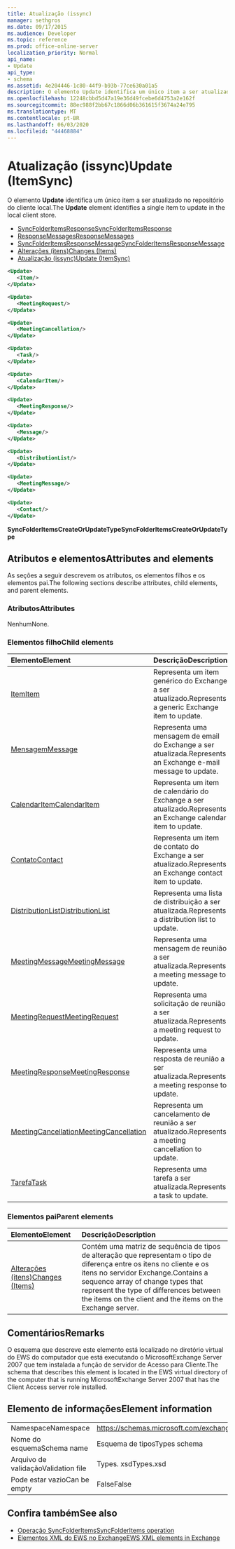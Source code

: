 ```yaml
---
title: Atualização (issync)
manager: sethgros
ms.date: 09/17/2015
ms.audience: Developer
ms.topic: reference
ms.prod: office-online-server
localization_priority: Normal
api_name:
- Update
api_type:
- schema
ms.assetid: 4e204446-1c80-44f9-b93b-77ce630a01a5
description: O elemento Update identifica um único item a ser atualizado no repositório do cliente local.
ms.openlocfilehash: 12248cbbd5d47a19e36d49fcebe6d4753a2e162f
ms.sourcegitcommit: 88ec988f2bb67c1866d06b361615f3674a24e795
ms.translationtype: MT
ms.contentlocale: pt-BR
ms.lasthandoff: 06/03/2020
ms.locfileid: "44468884"
---
```

# <a name="update-itemsync"></a><span data-ttu-id="b2f4c-103">Atualização (issync)</span><span class="sxs-lookup"><span data-stu-id="b2f4c-103">Update (ItemSync)</span></span>

<span data-ttu-id="b2f4c-104">O elemento **Update** identifica um único item a ser atualizado no repositório do cliente local.</span><span class="sxs-lookup"><span data-stu-id="b2f4c-104">The **Update** element identifies a single item to update in the local client store.</span></span> 
  
- [<span data-ttu-id="b2f4c-105">SyncFolderItemsResponse</span><span class="sxs-lookup"><span data-stu-id="b2f4c-105">SyncFolderItemsResponse</span></span>](syncfolderitemsresponse.md) 
- [<span data-ttu-id="b2f4c-106">ResponseMessages</span><span class="sxs-lookup"><span data-stu-id="b2f4c-106">ResponseMessages</span></span>](responsemessages.md)  
- [<span data-ttu-id="b2f4c-107">SyncFolderItemsResponseMessage</span><span class="sxs-lookup"><span data-stu-id="b2f4c-107">SyncFolderItemsResponseMessage</span></span>](syncfolderitemsresponsemessage.md)  
- [<span data-ttu-id="b2f4c-108">Alterações (itens)</span><span class="sxs-lookup"><span data-stu-id="b2f4c-108">Changes (Items)</span></span>](changes-items.md)  
- [<span data-ttu-id="b2f4c-109">Atualização (issync)</span><span class="sxs-lookup"><span data-stu-id="b2f4c-109">Update (ItemSync)</span></span>](update-itemsync.md)
  
```xml
<Update>
   <Item/>
</Update>
```

```xml
<Update>
   <MeetingRequest/>
</Update>
```

```xml
<Update>
   <MeetingCancellation/>
</Update>
```

```xml
<Update>
   <Task/>
</Update>
```

```xml
<Update>
   <CalendarItem/>
</Update>
```

```xml
<Update>
   <MeetingResponse/>
</Update>
```

```xml
<Update>
   <Message/>
</Update>
```

```xml
<Update>
   <DistributionList/>
</Update>
```

```xml
<Update>
   <MeetingMessage/>
</Update>
```

```xml
<Update>
   <Contact/> 
</Update>
```

<span data-ttu-id="b2f4c-110">**SyncFolderItemsCreateOrUpdateType**</span><span class="sxs-lookup"><span data-stu-id="b2f4c-110">**SyncFolderItemsCreateOrUpdateType**</span></span>

## <a name="attributes-and-elements"></a><span data-ttu-id="b2f4c-111">Atributos e elementos</span><span class="sxs-lookup"><span data-stu-id="b2f4c-111">Attributes and elements</span></span>

<span data-ttu-id="b2f4c-112">As seções a seguir descrevem os atributos, os elementos filhos e os elementos pai.</span><span class="sxs-lookup"><span data-stu-id="b2f4c-112">The following sections describe attributes, child elements, and parent elements.</span></span>
  
### <a name="attributes"></a><span data-ttu-id="b2f4c-113">Atributos</span><span class="sxs-lookup"><span data-stu-id="b2f4c-113">Attributes</span></span>

<span data-ttu-id="b2f4c-114">Nenhum</span><span class="sxs-lookup"><span data-stu-id="b2f4c-114">None.</span></span>
  
### <a name="child-elements"></a><span data-ttu-id="b2f4c-115">Elementos filho</span><span class="sxs-lookup"><span data-stu-id="b2f4c-115">Child elements</span></span>

|<span data-ttu-id="b2f4c-116">**Elemento**</span><span class="sxs-lookup"><span data-stu-id="b2f4c-116">**Element**</span></span>|<span data-ttu-id="b2f4c-117">**Descrição**</span><span class="sxs-lookup"><span data-stu-id="b2f4c-117">**Description**</span></span>|
|:-----|:-----|
|[<span data-ttu-id="b2f4c-118">Item</span><span class="sxs-lookup"><span data-stu-id="b2f4c-118">Item</span></span>](item.md) <br/> |<span data-ttu-id="b2f4c-119">Representa um item genérico do Exchange a ser atualizado.</span><span class="sxs-lookup"><span data-stu-id="b2f4c-119">Represents a generic Exchange item to update.</span></span>  <br/> |
|[<span data-ttu-id="b2f4c-120">Mensagem</span><span class="sxs-lookup"><span data-stu-id="b2f4c-120">Message</span></span>](message-ex15websvcsotherref.md) <br/> |<span data-ttu-id="b2f4c-121">Representa uma mensagem de email do Exchange a ser atualizada.</span><span class="sxs-lookup"><span data-stu-id="b2f4c-121">Represents an Exchange e-mail message to update.</span></span>  <br/> |
|[<span data-ttu-id="b2f4c-122">CalendarItem</span><span class="sxs-lookup"><span data-stu-id="b2f4c-122">CalendarItem</span></span>](calendaritem.md) <br/> |<span data-ttu-id="b2f4c-123">Representa um item de calendário do Exchange a ser atualizado.</span><span class="sxs-lookup"><span data-stu-id="b2f4c-123">Represents an Exchange calendar item to update.</span></span>  <br/> |
|[<span data-ttu-id="b2f4c-124">Contato</span><span class="sxs-lookup"><span data-stu-id="b2f4c-124">Contact</span></span>](contact.md) <br/> |<span data-ttu-id="b2f4c-125">Representa um item de contato do Exchange a ser atualizado.</span><span class="sxs-lookup"><span data-stu-id="b2f4c-125">Represents an Exchange contact item to update.</span></span>  <br/> |
|[<span data-ttu-id="b2f4c-126">DistributionList</span><span class="sxs-lookup"><span data-stu-id="b2f4c-126">DistributionList</span></span>](distributionlist.md) <br/> |<span data-ttu-id="b2f4c-127">Representa uma lista de distribuição a ser atualizada.</span><span class="sxs-lookup"><span data-stu-id="b2f4c-127">Represents a distribution list to update.</span></span>  <br/> |
|[<span data-ttu-id="b2f4c-128">MeetingMessage</span><span class="sxs-lookup"><span data-stu-id="b2f4c-128">MeetingMessage</span></span>](meetingmessage.md) <br/> |<span data-ttu-id="b2f4c-129">Representa uma mensagem de reunião a ser atualizada.</span><span class="sxs-lookup"><span data-stu-id="b2f4c-129">Represents a meeting message to update.</span></span>  <br/> |
|[<span data-ttu-id="b2f4c-130">MeetingRequest</span><span class="sxs-lookup"><span data-stu-id="b2f4c-130">MeetingRequest</span></span>](meetingrequest.md) <br/> |<span data-ttu-id="b2f4c-131">Representa uma solicitação de reunião a ser atualizada.</span><span class="sxs-lookup"><span data-stu-id="b2f4c-131">Represents a meeting request to update.</span></span>  <br/> |
|[<span data-ttu-id="b2f4c-132">MeetingResponse</span><span class="sxs-lookup"><span data-stu-id="b2f4c-132">MeetingResponse</span></span>](meetingresponse.md) <br/> |<span data-ttu-id="b2f4c-133">Representa uma resposta de reunião a ser atualizada.</span><span class="sxs-lookup"><span data-stu-id="b2f4c-133">Represents a meeting response to update.</span></span>  <br/> |
|[<span data-ttu-id="b2f4c-134">MeetingCancellation</span><span class="sxs-lookup"><span data-stu-id="b2f4c-134">MeetingCancellation</span></span>](meetingcancellation.md) <br/> |<span data-ttu-id="b2f4c-135">Representa um cancelamento de reunião a ser atualizado.</span><span class="sxs-lookup"><span data-stu-id="b2f4c-135">Represents a meeting cancellation to update.</span></span>  <br/> |
|[<span data-ttu-id="b2f4c-136">Tarefa</span><span class="sxs-lookup"><span data-stu-id="b2f4c-136">Task</span></span>](task.md) <br/> |<span data-ttu-id="b2f4c-137">Representa uma tarefa a ser atualizada.</span><span class="sxs-lookup"><span data-stu-id="b2f4c-137">Represents a task to update.</span></span>  <br/> |
   
### <a name="parent-elements"></a><span data-ttu-id="b2f4c-138">Elementos pai</span><span class="sxs-lookup"><span data-stu-id="b2f4c-138">Parent elements</span></span>

|<span data-ttu-id="b2f4c-139">**Elemento**</span><span class="sxs-lookup"><span data-stu-id="b2f4c-139">**Element**</span></span>|<span data-ttu-id="b2f4c-140">**Descrição**</span><span class="sxs-lookup"><span data-stu-id="b2f4c-140">**Description**</span></span>|
|:-----|:-----|
|[<span data-ttu-id="b2f4c-141">Alterações (itens)</span><span class="sxs-lookup"><span data-stu-id="b2f4c-141">Changes (Items)</span></span>](changes-items.md) <br/> |<span data-ttu-id="b2f4c-142">Contém uma matriz de sequência de tipos de alteração que representam o tipo de diferença entre os itens no cliente e os itens no servidor Exchange.</span><span class="sxs-lookup"><span data-stu-id="b2f4c-142">Contains a sequence array of change types that represent the type of differences between the items on the client and the items on the Exchange server.</span></span>  <br/> |
   
## <a name="remarks"></a><span data-ttu-id="b2f4c-143">Comentários</span><span class="sxs-lookup"><span data-stu-id="b2f4c-143">Remarks</span></span>

<span data-ttu-id="b2f4c-144">O esquema que descreve este elemento está localizado no diretório virtual do EWS do computador que está executando o MicrosoftExchange Server 2007 que tem instalada a função de servidor de Acesso para Cliente.</span><span class="sxs-lookup"><span data-stu-id="b2f4c-144">The schema that describes this element is located in the EWS virtual directory of the computer that is running MicrosoftExchange Server 2007 that has the Client Access server role installed.</span></span>
  
## <a name="element-information"></a><span data-ttu-id="b2f4c-145">Elemento de informações</span><span class="sxs-lookup"><span data-stu-id="b2f4c-145">Element information</span></span>

|||
|:-----|:-----|
|<span data-ttu-id="b2f4c-146">Namespace</span><span class="sxs-lookup"><span data-stu-id="b2f4c-146">Namespace</span></span>  <br/> |https://schemas.microsoft.com/exchange/services/2006/types  <br/> |
|<span data-ttu-id="b2f4c-147">Nome do esquema</span><span class="sxs-lookup"><span data-stu-id="b2f4c-147">Schema name</span></span>  <br/> |<span data-ttu-id="b2f4c-148">Esquema de tipos</span><span class="sxs-lookup"><span data-stu-id="b2f4c-148">Types schema</span></span>  <br/> |
|<span data-ttu-id="b2f4c-149">Arquivo de validação</span><span class="sxs-lookup"><span data-stu-id="b2f4c-149">Validation file</span></span>  <br/> |<span data-ttu-id="b2f4c-150">Types. xsd</span><span class="sxs-lookup"><span data-stu-id="b2f4c-150">Types.xsd</span></span>  <br/> |
|<span data-ttu-id="b2f4c-151">Pode estar vazio</span><span class="sxs-lookup"><span data-stu-id="b2f4c-151">Can be empty</span></span>  <br/> |<span data-ttu-id="b2f4c-152">False</span><span class="sxs-lookup"><span data-stu-id="b2f4c-152">False</span></span>  <br/> |
   
## <a name="see-also"></a><span data-ttu-id="b2f4c-153">Confira também</span><span class="sxs-lookup"><span data-stu-id="b2f4c-153">See also</span></span>

- [<span data-ttu-id="b2f4c-154">Operação SyncFolderItems</span><span class="sxs-lookup"><span data-stu-id="b2f4c-154">SyncFolderItems operation</span></span>](syncfolderitems-operation.md)
- [<span data-ttu-id="b2f4c-155">Elementos XML do EWS no Exchange</span><span class="sxs-lookup"><span data-stu-id="b2f4c-155">EWS XML elements in Exchange</span></span>](ews-xml-elements-in-exchange.md)

